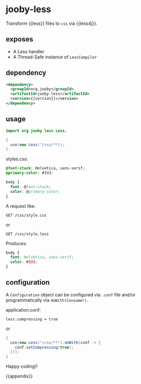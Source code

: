# jooby-less

Transform {{less}} files to ```css``` via {{less4j}}.

## exposes

* A Less handler
* A Thread-Safe instance of ```LessCompiler```

## dependency

```xml
<dependency>
  <groupId>org.jooby</groupId>
  <artifactId>jooby-less</artifactId>
  <version>{{version}}</version>
</dependency>
```

## usage

```java
import org.jooby.less.Less;

{
  use(new Less("/css/**));
}
```

styles.css:

```css
@font-stack: Helvetica, sans-serif;
@primary-color: #333;

body {
  font: @font-stack;
  color: @primary-color;
}
```

A request like:

```
GET /css/style.css
```

or

```
GET /css/style.less
```

Produces:

```css
body {
  font: Helvetica, sans-serif;
  color: #333;
}
```

## configuration
A ```Configuration``` object can be configured via ```.conf``` file and/or programmatically via ```doWith(Consumer)```.

application.conf:

```properties
less.compressing = true
```

or

```java
{
  use(new Less("/css/**").doWith(conf -> {
    conf.setCompressing(true);
  }));
}
```

Happy coding!!

{{appendix}}
